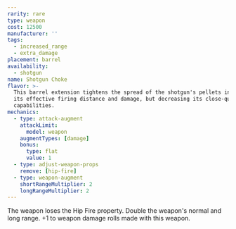 ```yaml
---
rarity: rare
type: weapon
cost: 12500
manufacturer: ''
tags:
  - increased_range
  - extra_damage
placement: barrel
availability:
  - shotgun
name: Shotgun Choke
flavor: >-
  This barrel extension tightens the spread of the shotgun's pellets increasing
  its effective firing distance and damage, but decreasing its close-quarters
  capabilities.
mechanics:
  - type: attack-augment
    attackLimit:
      model: weapon
    augmentTypes: [damage]
    bonus:
      type: flat
      value: 1
  - type: adjust-weapon-props
    remove: [hip-fire]
  - type: weapon-augment
    shortRangeMultiplier: 2
    longRangeMultiplier: 2
---
```

The weapon loses the Hip Fire property. Double the weapon's normal and long range. +1 to weapon damage rolls made with this weapon.

